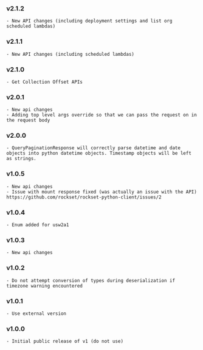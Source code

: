 ### v2.1.2
    - New API changes (including deployment settings and list org scheduled lambdas)

### v2.1.1
    - New API changes (including scheduled lambdas)

### v2.1.0
    - Get Collection Offset APIs

### v2.0.1
    - New api changes
    - Adding top level args override so that we can pass the request on in the request body

### v2.0.0
    - QueryPaginationResponse will correctly parse datetime and date objects into python datetime objects. Timestamp objects will be left as strings.

### v1.0.5
    - New api changes
    - Issue with mount response fixed (was actually an issue with the API) https://github.com/rockset/rockset-python-client/issues/2

### v1.0.4
    - Enum added for usw2a1

### v1.0.3
    - New api changes

### v1.0.2
    - Do not attempt conversion of types during deserialization if timezone warning encountered

### v1.0.1
    - Use external version

### v1.0.0
    - Initial public release of v1 (do not use)
